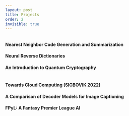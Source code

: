 ```yaml
---
layout: post
title: Projects
order: 2
invisible: true
---
```


<div class='row'>
    <div class='column'>
        <div class='card clickable h100' onclick="location.href='https://axie66.github.io/07400-project/'">
            <div class='title'>
                <h4>Nearest Neighbor Code Generation and Summarization</h4>
            </div>
        </div>
        <div class='card clickable h100' onclick="location.href='/projects/neural-rd.html'">
            <div class='title'>
                <h4>Neural Reverse Dictionaries</h4>
            </div>
        </div>
        <div class='card clickable h100' onclick="location.href='/projects/quantum-crypto.html'">
            <div class='title'>
                <h4>An Introduction to Quantum Cryptography</h4>
            </div>
        </div>
    </div>
    <div class='column'>
        <div class='card clickable h100' onclick="location.href='/projects/cloud-computing.html'">
            <div class='title'>
                <h4>Towards Cloud Computing (SIGBOVIK 2022)</h4>
            </div>
        </div>
        <!-- <div class='card clickable h100' onclick="location.href='/projects/slang.html'">
            <div class='title'>
                <h4>Slang Detection & Definition Modeling</h4>
            </div>
        </div> -->
        <div class='card clickable h100' onclick="location.href='/projects/decoder-image-cap.html'">
            <div class='title'>
                <h4>A Comparison of Decoder Models for Image Captioning</h4>
            </div>
        </div>
        <div class='card clickable h100' onclick="location.href='/projects/fpyl.html'">
            <div class='title'>
                <h4>FPyL: A Fantasy Premier League AI</h4>
            </div>
        </div>
    </div>
</div>
